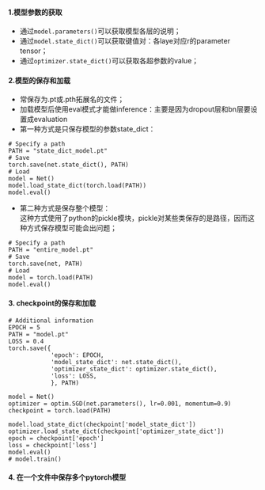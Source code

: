 #### 1.模型参数的获取
+ 通过`model.parameters()`可以获取模型各层的说明；
+ 通过`model.state_dict()`可以获取键值对：各laye对应r的parameter tensor；
+ 通过`optimizer.state_dict()`可以获取各超参数的value；

#### 2.模型的保存和加载
+ 常保存为.pt或.pth拓展名的文件；
+ 加载模型后使用eval模式才能做inference：主要是因为dropout层和bn层要设置成evaluation
+ 第一种方式是只保存模型的参数state_dict：
```
# Specify a path
PATH = "state_dict_model.pt"
# Save
torch.save(net.state_dict(), PATH)
# Load
model = Net()
model.load_state_dict(torch.load(PATH))
model.eval()
```
+ 第二种方式是保存整个模型：  
这种方式使用了python的pickle模块，pickle对某些类保存的是路径，因而这种方式保存模型可能会出问题；
```
# Specify a path
PATH = "entire_model.pt"
# Save
torch.save(net, PATH)
# Load
model = torch.load(PATH)
model.eval()
```
#### 3. checkpoint的保存和加载
```
# Additional information
EPOCH = 5
PATH = "model.pt"
LOSS = 0.4
torch.save({
            'epoch': EPOCH,
            'model_state_dict': net.state_dict(),
            'optimizer_state_dict': optimizer.state_dict(),
            'loss': LOSS,
            }, PATH)
```
```
model = Net()
optimizer = optim.SGD(net.parameters(), lr=0.001, momentum=0.9)
checkpoint = torch.load(PATH)

model.load_state_dict(checkpoint['model_state_dict'])
optimizer.load_state_dict(checkpoint['optimizer_state_dict'])
epoch = checkpoint['epoch']
loss = checkpoint['loss']
model.eval()
# model.train()
```

#### 4. 在一个文件中保存多个pytorch模型




